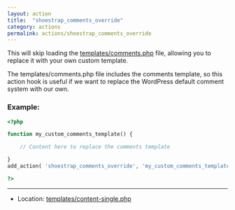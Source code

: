 ```yaml
---
layout: action
title:  "shoestrap_comments_override"
category: actions
permalink: actions/shoestrap_comments_override
---
```


This will skip loading the [templates/comments.php](https://github.com/shoestrap/shoestrap/blob/master/templates/comments.php) file, allowing you to replace it with your own custom template.

The templates/comments.php file includes the comments template, so this action hook is useful if we want to replace the WordPress default comment system with our own.

### Example:

```php
<?php

function my_custom_comments_template() {

	// Content here to replace the comments template

}
add_action( 'shoestrap_comments_override', 'my_custom_comments_template' );

?>
```

<hr>

* Location: [templates/content-single.php](https://github.com/shoestrap/shoestrap/blob/master/templates/content-single.php)